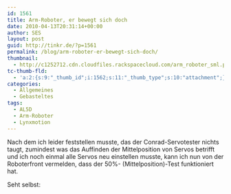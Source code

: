 ```yaml
---
id: 1561
title: Arm-Roboter, er bewegt sich doch
date: 2010-04-13T20:31:14+00:00
author: SES
layout: post
guid: http://tinkr.de/?p=1561
permalink: /blog/arm-roboter-er-bewegt-sich-doch/
thumbnail:
  - http://c1252712.cdn.cloudfiles.rackspacecloud.com/arm_roboter_sml.png
tc-thumb-fld:
  - 'a:2:{s:9:"_thumb_id";i:1562;s:11:"_thumb_type";s:10:"attachment";}'
categories:
  - Allgemeines
  - Gebasteltes
tags:
  - AL5D
  - Arm-Roboter
  - Lynxmotion
---
```

Nach dem ich leider feststellen musste, das der Conrad-Servotester nichts taugt, zumindest was das Auffinden der Mittelposition von Servos betrifft und ich noch einmal alle Servos neu einstellen musste, kann ich nun von der Roboterfront vermelden, dass der 50%- (Mittelposition)-Test funktioniert hat.

Seht selbst:
